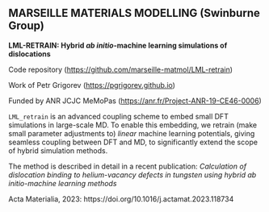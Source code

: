## MARSEILLE MATERIALS MODELLING (Swinburne Group)

<p><b>LML-RETRAIN: Hybrid <i>ab initio</i>-machine learning simulations of dislocations</b></p>

Code repository (https://github.com/marseille-matmol/LML-retrain)

Work of Petr Grigorev (https://pgrigorev.github.io)

Funded by ANR JCJC MeMoPas (https://anr.fr/Project-ANR-19-CE46-0006)

<p>
  <code>LML_retrain</code> is an advanced coupling scheme to embed small DFT simulations in large-scale MD.
      To enable this embedding, we retrain (make small parameter adjustments to) <i>linear</i> machine learning potentials,
      giving seamless coupling between DFT and MD, to significantly extend the scope of hybrid simulation methods.</p>
      The method is described in detail in a recent publication:
<i>Calculation of dislocation binding to helium-vacancy defects in tungsten using hybrid ab initio-machine learning methods</i>
      <p> Acta Materialia, 2023: https://doi.org/10.1016/j.actamat.2023.118734</p>
      
